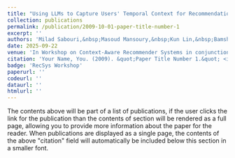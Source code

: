 ```yaml
---
title: "Using LLMs to Capture Users' Temporal Context for Recommendation"
collection: publications
permalink: /publication/2009-10-01-paper-title-number-1
excerpt: ''
authors: 'Milad Sabouri,&nbsp;Masoud Mansoury,&nbsp;Kun Lin,&nbsp;Bamshad Mobasher'
date: 2025-09-22
venue: 'In Workshop on Context-Aware Recommender Systems in conjunction with ACM RecSys 2025'
citation: 'Your Name, You. (2009). &quot;Paper Title Number 1.&quot; <i>Journal 1</i>. 1(1).'
badge: 'RecSys Workshop'
paperurl: ''
codeurl: ''
dataurl: ''
htmlurl: ''
---
```


The contents above will be part of a list of publications, if the user clicks the link for the publication than the contents of section will be rendered as a full page, allowing you to provide more information about the paper for the reader. When publications are displayed as a single page, the contents of the above "citation" field will automatically be included below this section in a smaller font.
